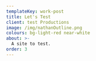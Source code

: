 ```yaml
---
templateKey: work-post
title: Let's Test
client: test Productions
image: /img/nathanOutline.png
colours: bg-light-red near-white
about: >-
  A site to test.
order: 3
---
```


